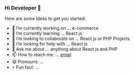 ### Hi Developer 👋

Here are some ideas to get you started:

- 🔭 I’m currently working on ... e-commerce
- 🌱 I’m currently learning ... React js
- 👯 I’m looking to collaborate on ... React js or PHP Projects
- 🤔 I’m looking for help with ... React js
- 💬 Ask me about ... anything about React js and PHP
- 📫 How to reach me: ... [email](abhinavg90834@gmail.com)
- 😄 Pronouns: ...
- ⚡ Fun fact: ...

